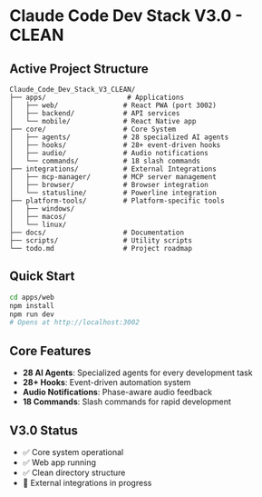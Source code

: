 # Claude Code Dev Stack V3.0 - CLEAN

## Active Project Structure

```
Claude_Code_Dev_Stack_V3_CLEAN/
├── apps/                    # Applications
│   ├── web/                # React PWA (port 3002)
│   ├── backend/            # API services
│   └── mobile/             # React Native app
├── core/                   # Core System
│   ├── agents/             # 28 specialized AI agents
│   ├── hooks/              # 28+ event-driven hooks
│   ├── audio/              # Audio notifications
│   └── commands/           # 18 slash commands
├── integrations/           # External Integrations
│   ├── mcp-manager/        # MCP server management
│   ├── browser/            # Browser integration
│   └── statusline/         # Powerline integration
├── platform-tools/         # Platform-specific tools
│   ├── windows/
│   ├── macos/
│   └── linux/
├── docs/                   # Documentation
├── scripts/                # Utility scripts
└── todo.md                 # Project roadmap
```

## Quick Start

```bash
cd apps/web
npm install
npm run dev
# Opens at http://localhost:3002
```

## Core Features

- **28 AI Agents**: Specialized agents for every development task
- **28+ Hooks**: Event-driven automation system
- **Audio Notifications**: Phase-aware audio feedback
- **18 Commands**: Slash commands for rapid development

## V3.0 Status

- ✅ Core system operational
- ✅ Web app running
- ✅ Clean directory structure
- 🚧 External integrations in progress